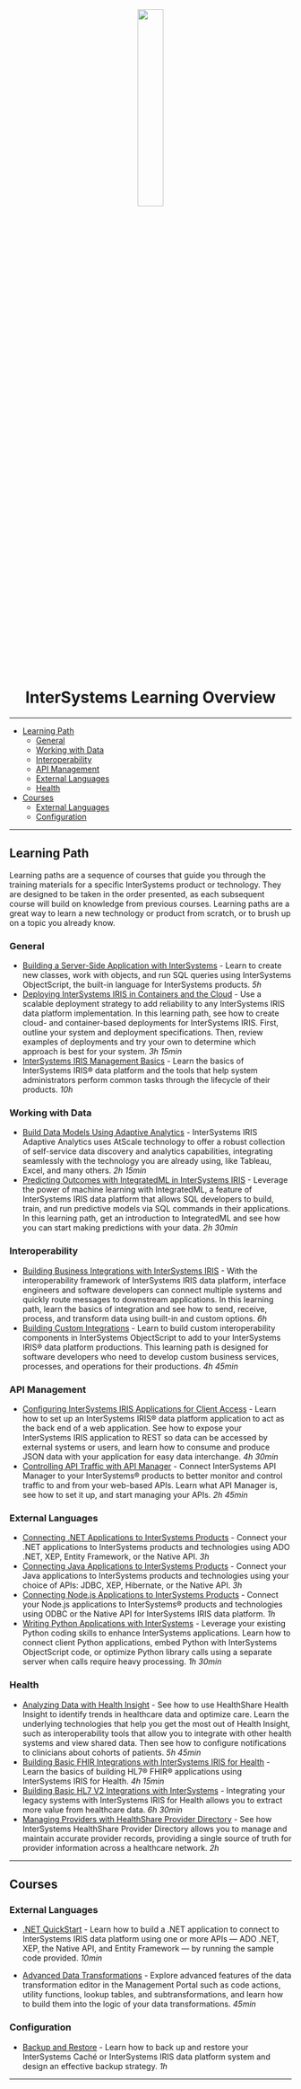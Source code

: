 <div align="center">
    <a href="https://learning.intersystems.com">
        <img src="https://learning.intersystems.com/pluginfile.php/1/totara_core/logo/4162/InterSystemsLearningrgb.svg" width="30%">
    </a>
    <h1>InterSystems Learning Overview</h1>
</div>

---

-   [Learning Path](#learning-path)
    -   [General](#general)
    -   [Working with Data](#working-with-data)
    -   [Interoperability](#interoperability)
    -   [API Management](#api-management)
    -   [External Languages](#external-languages)
    -   [Health](#health)
-   [Courses](#courses)
    -   [External Languages](#external-languages-1)
    -   [Configuration](#configuration)

---

## Learning Path

Learning paths are a sequence of courses that guide you through the training materials for a specific InterSystems product or technology. They are designed to be taken in the order presented, as each subsequent course will build on knowledge from previous courses. Learning paths are a great way to learn a new technology or product from scratch, or to brush up on a topic you already know.

### General

-   [Building a Server-Side Application with InterSystems](https://learning.intersystems.com/course/view.php?id=967) - Learn to create new classes, work with objects, and run SQL queries using InterSystems ObjectScript, the built-in language for InterSystems products. _5h_
-   [Deploying InterSystems IRIS in Containers and the Cloud](https://learning.intersystems.com/course/view.php?id=2141) - Use a scalable deployment strategy to add reliability to any InterSystems IRIS data platform implementation. In this learning path, see how to create cloud- and container-based deployments for InterSystems IRIS. First, outline your system and deployment specifications. Then, review examples of deployments and try your own to determine which approach is best for your system. _3h 15min_
-   [InterSystems IRIS Management Basics](https://learning.intersystems.com/course/view.php?id=1825) - Learn the basics of InterSystems IRIS® data platform and the tools that help system administrators perform common tasks through the lifecycle of their products. _10h_

### Working with Data

-   [Build Data Models Using Adaptive Analytics](https://learning.intersystems.com/course/view.php?id=1791) - InterSystems IRIS Adaptive Analytics uses AtScale technology to offer a robust collection of self-service data discovery and analytics capabilities, integrating seamlessly with the technology you are already using, like Tableau, Excel, and many others. _2h 15min_
-   [Predicting Outcomes with IntegratedML in InterSystems IRIS](https://learning.intersystems.com/course/view.php?id=1346) - Leverage the power of machine learning with IntegratedML, a feature of InterSystems IRIS data platform that allows SQL developers to build, train, and run predictive models via SQL commands in their applications. In this learning path, get an introduction to IntegratedML and see how you can start making predictions with your data. _2h 30min_

### Interoperability

-   [Building Business Integrations with InterSystems IRIS](https://learning.intersystems.com/course/view.php?id=1437) - With the interoperability framework of InterSystems IRIS data platform, interface engineers and software developers can connect multiple systems and quickly route messages to downstream applications. In this learning path, learn the basics of integration and see how to send, receive, process, and transform data using built-in and custom options. _6h_
-   [Building Custom Integrations](https://learning.intersystems.com/course/view.php?id=397) - Learn to build custom interoperability components in InterSystems ObjectScript to add to your InterSystems IRIS® data platform productions. This learning path is designed for software developers who need to develop custom business services, processes, and operations for their productions. _4h 45min_

### API Management

-   [Configuring InterSystems IRIS Applications for Client Access](https://learning.intersystems.com/course/view.php?id=1975) - Learn how to set up an InterSystems IRIS® data platform application to act as the back end of a web application. See how to expose your InterSystems IRIS application to REST so data can be accessed by external systems or users, and learn how to consume and produce JSON data with your application for easy data interchange. _4h 30min_
-   [Controlling API Traffic with API Manager](https://learning.intersystems.com/course/view.php?id=1435) - Connect InterSystems API Manager to your InterSystems® products to better monitor and control traffic to and from your web-based APIs. Learn what API Manager is, see how to set it up, and start managing your APIs. _2h 45min_

### External Languages

-   [Connecting .NET Applications to InterSystems Products](https://learning.intersystems.com/course/view.php?id=968) - Connect your .NET applications to InterSystems products and technologies using ADO .NET, XEP, Entity Framework, or the Native API. _3h_
-   [Connecting Java Applications to InterSystems Products](https://learning.intersystems.com/course/view.php?id=879) - Connect your Java applications to InterSystems products and technologies using your choice of APIs: JDBC, XEP, Hibernate, or the Native API. _3h_
-   [Connecting Node.js Applications to InterSystems Products](https://learning.intersystems.com/course/view.php?id=1108) - Connect your Node.js applications to InterSystems® products and technologies using ODBC or the Native API for InterSystems IRIS data platform. _1h_
-   [Writing Python Applications with InterSystems](https://learning.intersystems.com/course/view.php?id=1943) - Leverage your existing Python coding skills to enhance InterSystems applications. Learn how to connect client Python applications, embed Python with InterSystems ObjectScript code, or optimize Python library calls using a separate server when calls require heavy processing. _1h 30min_

### Health

-   [Analyzing Data with Health Insight](https://learning.intersystems.com/course/view.php?id=2140) - See how to use HealthShare Health Insight to identify trends in healthcare data and optimize care. Learn the underlying technologies that help you get the most out of Health Insight, such as interoperability tools that allow you to integrate with other health systems and view shared data. Then see how to configure notifications to clinicians about cohorts of patients. _5h 45min_
-   [Building Basic FHIR Integrations with InterSystems IRIS for Health](https://learning.intersystems.com/course/view.php?id=1959) - Learn the basics of building HL7® FHIR® applications using InterSystems IRIS for Health. _4h 15min_
-   [Building Basic HL7 V2 Integrations with InterSystems](https://learning.intersystems.com/course/view.php?id=1350) - Integrating your legacy systems with InterSystems IRIS for Health allows you to extract more value from healthcare data. _6h 30min_
-   [Managing Providers with HealthShare Provider Directory](https://learning.intersystems.com/course/view.php?id=1510) - See how InterSystems HealthShare Provider Directory allows you to manage and maintain accurate provider records, providing a single source of truth for provider information across a healthcare network. _2h_

---

## Courses

### External Languages

-   [.NET QuickStart]() - Learn how to build a .NET application to connect to InterSystems IRIS data platform using one or more APIs — ADO .NET, XEP, the Native API, and Entity Framework — by running the sample code provided. _10min_

-   [Advanced Data Transformations](https://learning.intersystems.com/course/view.php?id=1502) - Explore advanced features of the data transformation editor in the Management Portal such as code actions, utility functions, lookup tables, and subtransformations, and learn how to build them into the logic of your data transformations. _45min_

### Configuration

-   [Backup and Restore](https://learning.intersystems.com/course/view.php?id=770) - Learn how to back up and restore your InterSystems Caché or InterSystems IRIS data platform system and design an effective backup strategy. _1h_

---
